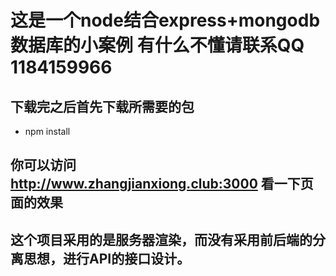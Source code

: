 # 这是一个node结合express+mongodb数据库的小案例 有什么不懂请联系QQ 1184159966
## 下载完之后首先下载所需要的包  
  - npm install 
## 你可以访问 http://www.zhangjianxiong.club:3000   看一下页面的效果
## 这个项目采用的是服务器渲染，而没有采用前后端的分离思想，进行API的接口设计。